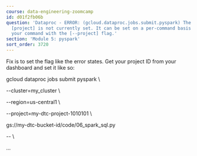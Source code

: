 ```yaml
---
course: data-engineering-zoomcamp
id: d01f2fb06b
question: 'Dataproc - ERROR: (gcloud.dataproc.jobs.submit.pyspark) The required property
  [project] is not currently set. It can be set on a per-command basis by re-running
  your command with the [--project] flag.'
section: 'Module 5: pyspark'
sort_order: 3720
---
```


Fix is to set the flag like the error states. Get your project ID from your dashboard and set it like so:

gcloud dataproc jobs submit pyspark \

--cluster=my_cluster \

--region=us-central1 \

--project=my-dtc-project-1010101 \

gs://my-dtc-bucket-id/code/06_spark_sql.py

-- \

…

